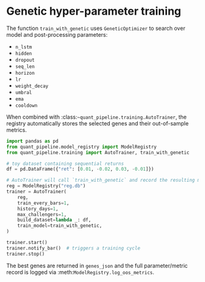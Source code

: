 # Genetic hyper-parameter training

The function `train_with_genetic` uses `GeneticOptimizer` to search over
model and post-processing parameters:

- `n_lstm`
- `hidden`
- `dropout`
- `seq_len`
- `horizon`
- `lr`
- `weight_decay`
- `umbral`
- `ema`
- `cooldown`

When combined with :class:`~quant_pipeline.training.AutoTrainer`, the registry
automatically stores the selected genes and their out-of-sample metrics.

```python
import pandas as pd
from quant_pipeline.model_registry import ModelRegistry
from quant_pipeline.training import AutoTrainer, train_with_genetic

# toy dataset containing sequential returns
df = pd.DataFrame({"ret": [0.01, -0.02, 0.03, -0.01]})

# AutoTrainer will call `train_with_genetic` and record the resulting model
reg = ModelRegistry("reg.db")
trainer = AutoTrainer(
    reg,
    train_every_bars=1,
    history_days=1,
    max_challengers=1,
    build_dataset=lambda _: df,
    train_model=train_with_genetic,
)

trainer.start()
trainer.notify_bar()  # triggers a training cycle
trainer.stop()
```

The best genes are returned in ``genes_json`` and the full parameter/metric
record is logged via :meth:`ModelRegistry.log_oos_metrics`.

